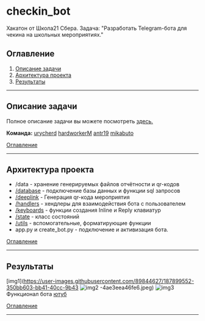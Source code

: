 # checkin_bot
Хакатон от Школа21 Сбера. Задача: "Разработать Telegram-бота для чекина на школьных мероприятиях."
## Оглавление

1. [Описание задачи](#описание-задачи)
2. [Архитектура проекта](#архитектура-проекта)
3. [Результаты](#результаты)
____

## Описание задачи
Полное описание задачи вы можете посмотреть [здесь.](https://github.com/hardworkerM/Checkin_Bot/blob/main/Checkin_bot_task.pdf) 

**Команда:**
[urycherd](https://github.com/urycherd) [hardworkerM](https://github.com/hardworkerM) [antr19](https://github.com/antr19) [mikabuto](https://github.com/mikabuto)

[Оглавление](#оглавление)
____
## Архитектура проекта
- /data - хранение генерируемых файлов отчётности и qr-кодов
- [/database](https://github.com/hardworkerM/Checkin_Bot/tree/main/database) - подключение базы данных и функции sql запросов
- [/deeplink](https://github.com/hardworkerM/Checkin_Bot/tree/main/deeplink) - Генерация qr-кода мероприятия
- [/handlers](https://github.com/hardworkerM/Checkin_Bot/tree/main/handlers) - хендлеры для взаимодействия бота с пользователем
- [/keyboards](https://github.com/hardworkerM/Checkin_Bot/tree/main/keyboards) - функции создания Inline и Reply клавиатур
- [/state](https://github.com/hardworkerM/Checkin_Bot/tree/main/state) - класс состояний
- [/utils](https://github.com/hardworkerM/Checkin_Bot/tree/main/utils) - вспомогательные, форматирующие функции
- app.py и create_bot.py - подключение и активизация бота.

[Оглавление](#оглавление)
____
## Результаты
[img1](https://user-images.githubusercontent.com/89844627/187899552-350bb603-bb41-40cc-9b43
![img2](https://user-images.githubusercontent.com/89844627/187899611-a37718b5-fb9a-482a-a81d-611d0c7cd8d7.jpeg)
-4ae3eea46fe6.jpeg)
![img3](https://user-images.githubusercontent.com/89844627/187899678-dcb2784d-17ef-4ac8-b538-58d1e3372ff6.jpeg)
Функционал бота [ютуб](https://youtu.be/U5yTr65kLro)

[Оглавление](#оглавление)
____
